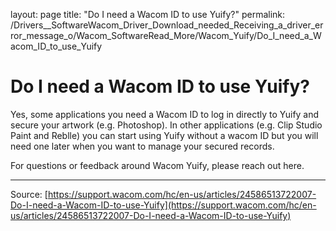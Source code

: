 layout: page
title: "Do I need a Wacom ID to use Yuify?"
permalink: /Drivers__SoftwareWacom_Driver_Download_needed_Receiving_a_driver_error_message_o/Wacom_SoftwareRead_More/Wacom_Yuify/Do_I_need_a_Wacom_ID_to_use_Yuify

# Do I need a Wacom ID to use Yuify?

Yes, some applications you need a Wacom ID to log in directly to Yuify and secure your artwork (e.g. Photoshop). In other applications (e.g. Clip Studio Paint and Reblle) you can start using Yuify without a wacom ID but you will need one later when you want to manage your secured records.


For questions or feedback around Wacom Yuify, please reach out here.

---
Source: [https://support.wacom.com/hc/en-us/articles/24586513722007-Do-I-need-a-Wacom-ID-to-use-Yuify](https://support.wacom.com/hc/en-us/articles/24586513722007-Do-I-need-a-Wacom-ID-to-use-Yuify)
